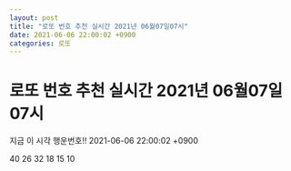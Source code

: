 ```yaml
---
layout: post
title: "로또 번호 추천 실시간 2021년 06월07일07시"
date: 2021-06-06 22:00:02 +0900
categories: 로또
---
```


# 로또 번호 추천 실시간 2021년 06월07일07시

지금 이 시각 행운번호!! 2021-06-06 22:00:02 +0900

 40  26  32  18  15  10 

